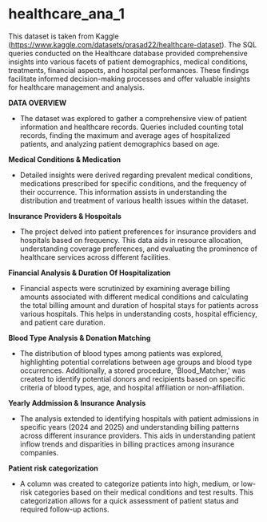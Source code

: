 # healthcare_ana_1
This dataset is taken from Kaggle (https://www.kaggle.com/datasets/prasad22/healthcare-dataset).
The SQL queries conducted on the Healthcare database provided comprehensive insights into various facets of patient demographics, medical conditions, treatments, financial aspects, and hospital performances. These findings facilitate informed decision-making processes and offer valuable insights for healthcare management and analysis.

**DATA OVERVIEW**
  - The dataset was explored to gather a comprehensive view of patient information and healthcare records. Queries included counting total records, finding the maximum and average ages of hospitalized patients, and analyzing patient demographics based on age.

**Medical Conditions & Medication**
  - Detailed insights were derived regarding prevalent medical conditions, medications prescribed for specific conditions, and the frequency of their occurrence. This information assists in understanding the distribution and treatment of various health issues within the dataset.

**Insurance Providers & Hospoitals**
  - The project delved into patient preferences for insurance providers and hospitals based on frequency. This data aids in resource allocation, understanding coverage preferences, and evaluating the prominence of healthcare services across different facilities.
    
**Financial Analysis & Duration Of Hospitalization**
   - Financial aspects were scrutinized by examining average billing amounts associated with different medical conditions and calculating the total billing amount and duration of hospital stays for patients across various hospitals. This helps in understanding costs, hospital efficiency, and patient care duration.
     
**Blood Type Analysis & Donation Matching**
  - The distribution of blood types among patients was explored, highlighting potential correlations between age groups and blood type occurrences. Additionally, a stored procedure, 'Blood_Matcher,' was created to identify potential donors and recipients based on specific criteria of blood types, age, and hospital affiliation or non-affiliation.
    
**Yearly Addmission & Insurance Analysis**
  - The analysis extended to identifying hospitals with patient admissions in specific years (2024 and 2025) and understanding billing patterns across different insurance providers. This aids in understanding patient inflow trends and disparities in billing practices among insurance companies. 

**Patient risk categorization**
- A column was created to categorize patients into high, medium, or low-risk categories based on their medical conditions and test results. This categorization allows for a quick assessment of patient status and required follow-up actions.
